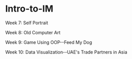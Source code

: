 # Intro-to-IM

Week 7:  Self Portrait

Week 8:  Old Computer Art

Week 9:  Game Using OOP--Feed My Dog

Week 10: Data Visualization--UAE's Trade Partners in Asia
